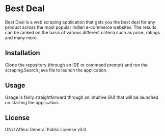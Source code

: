 # Best Deal
Best Deal is a web scraping application that gets you the best deal for any product across the most popular Indian e-commerce websites. The results can be ranked on the basis of various different criteria such as price, ratings and many more. 

## Installation
Clone the repository (through an IDE or command prompt) and run the scraping.Search.java file to launch the application.

## Usage
Usage is fairly straightforward through an intuitive GUI that will be launched on starting the application.

## License
GNU Affero General Public License v3.0
